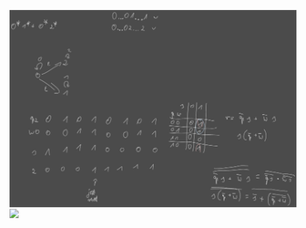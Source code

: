![](Notatki/Semestr%203/Logika%20układów%20cyfrowych/Labolatoria/Labolatoria%208/Drawing%202023-12-17%2016.38.20.excalidraw.svg)
![](Notatki/Semestr%203/Logika%20układów%20cyfrowych/Labolatoria/Labolatoria%208/lab08.circ)